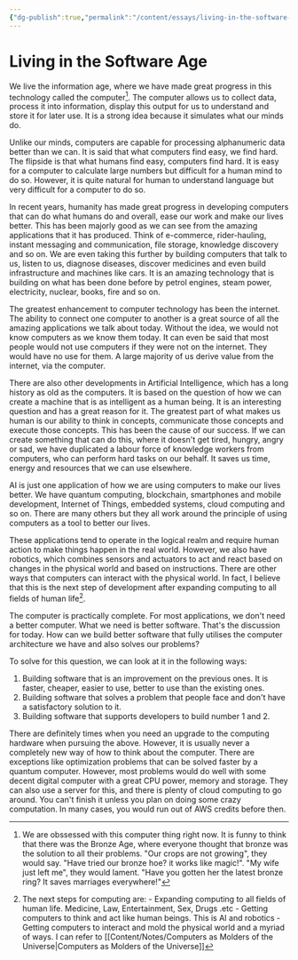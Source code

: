 ```yaml
---
{"dg-publish":true,"permalink":"/content/essays/living-in-the-software-age/"}
---
```


# Living in the Software Age

We live the information age, where we have made great progress in this technology called the computer[^info_age]. The computer allows us to collect data, process it into information, display this output for us to understand and store it for later use. It is a strong idea because it simulates what our minds do.

[^info_age]: We are obssessed with this computer thing right now. It is funny to think that there was the Bronze Age, where everyone thought that bronze was the solution to all their problems. "Our crops are not growing", they would say. "Have tried our bronze hoe? it works like magic!". "My wife just left me", they would lament. "Have you gotten her the latest bronze ring? It saves marriages everywhere!" 

Unlike our minds, computers are capable for processing alphanumeric data better than we can. It is said that what computers find easy, we find hard. The flipside is that what humans find easy, computers find hard. It is easy for a computer to calculate large numbers but difficult for a human mind to do so. However, it is quite natural for human to understand language but very difficult for a computer to do so.

In recent years, humanity has made great progress in developing computers that can do what humans do and overall, ease our work and make our lives better. This has been majorly good as we can see from the amazing applications that it has produced. Think of e-commerce, rider-hauling, instant messaging and communication, file storage, knowledge discovery and so on. We are even taking this further by building computers that talk to us, listen to us, diagnose diseases, discover medicines and even build infrastructure and machines like cars. It is an amazing technology that is building on what has been done before by petrol engines, steam power, electricity, nuclear, books, fire and so on.

The greatest enhancement to computer technology has been the internet. The ability to connect one computer to another is a great source of all the amazing applications we talk about today. Without the idea, we would not know computers as we know them today. It can even be said that most people would not use computers if they were not on the internet. They would have no use for them. A large majority of us derive value from the internet, via the computer. 

There are also other developments in Artificial Intelligence, which has a long history as old as the computers. It is based on the question of how we can create a machine that is as intelligent as a human being. It is an interesting question and has a great reason for it. The greatest part of what makes us human is our ability to think in concepts, communicate those concepts and execute those concepts. This has been the cause of our success. If we can create something that can do this, where it doesn't get tired, hungry, angry or sad, we have duplicated a labour force of knowledge workers from computers, who can perform hard tasks on our behalf. It saves us time, energy and resources that we can use elsewhere.

AI is just one application of how we are using computers to make our lives better. We have quantum computing, blockchain, smartphones and mobile development, Internet of Things, embedded systems, cloud computing and so on. There are many others but they all work around the principle of using computers as a tool to better our lives. 

These applications tend to operate in the logical realm and require human action to make things happen in the real world. However, we also have robotics, which combines sensors and actuators to act and react based on changes in the physical world and based on instructions. There are other ways that computers can interact with the physical world. In fact, I believe that this is the next step of development after expanding computing to all fields of human life[^1].

[^1]: The next steps for computing are:
			- Expanding computing to all fields of human life. Medicine, Law, Entertainment, Sex, Drugs .etc
			- Getting computers to think and act like human beings. This is AI and robotics
			- Getting computers to interact and mold the physical world and a myriad of ways. I can refer to [[Content/Notes/Computers as Molders of the Universe\|Computers as Molders of the Universe]]

The computer is practically complete. For most applications, we don't need a better computer. What we need is better software. That's the discussion for today. How can we build better software that fully utilises the computer architecture we have and also solves our problems?

To solve for this question, we can look at it in the following ways:
1. Building software that is an improvement on the previous ones. It is faster, cheaper, easier to use, better to use than the existing ones.
2. Building software that solves a problem that people face and don't have a satisfactory solution to it.
3. Building software that supports developers to build number 1 and 2.

There are definitely times when you need an upgrade to the computing hardware when pursuing the above. However, it is usually never a completely new way of how to think about the computer. There are exceptions like optimization problems that can be solved faster by a quantum computer. However, most problems would do well with some decent digital computer with a great CPU power, memory and storage. They can also use a server for this, and there is plenty of cloud computing to go around. You can't finish it unless you plan on doing some crazy computation. In many cases, you would run out of AWS credits before then. 


